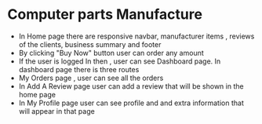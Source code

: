 <h1>Computer parts Manufacture</h1>
<ul>
   <li>In Home page there are responsive navbar, manufacturer items , reviews of the clients, business summary and footer</li>
   <li>By clicking "Buy Now" button user can order any amount </li>
   <li>If the user is logged In then , user can see Dashboard page. In dashboard page there is three routes</li>
   <li>My Orders page , user can see all the orders</li>
   <li>In Add A Review page user can add a review that will be shown in the home page </li>
   <li>In My Profile page user can see profile and and extra information that will appear in that page</li>

</ul>